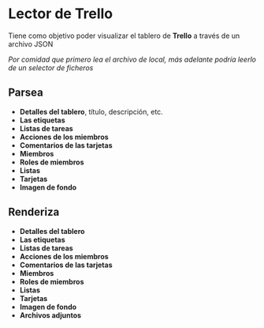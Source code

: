 # Lector de Trello
Tiene como objetivo poder visualizar el tablero de **Trello** a través de un archivo JSON

*Por comidad que primero lea el archivo de local, más adelante podría leerlo de un selector de ficheros*

## Parsea
 - **Detalles del tablero**, título, descripción, etc.
 - **Las etiquetas**
 - **Listas de tareas**
 - **Acciones de los miembros**
 - **Comentarios de las tarjetas**
 - **Miembros**
 - **Roles de miembros**
 - **Listas**
 - **Tarjetas**
 - **Imagen de fondo**

## Renderiza
 - **Detalles del tablero**
 - **Las etiquetas**
 - **Listas de tareas**
 - **Acciones de los miembros**
 - **Comentarios de las tarjetas**
 - **Miembros**
 - **Roles de miembros**
 - **Listas**
 - **Tarjetas**
 - **Imagen de fondo**
 - **Archivos adjuntos**
